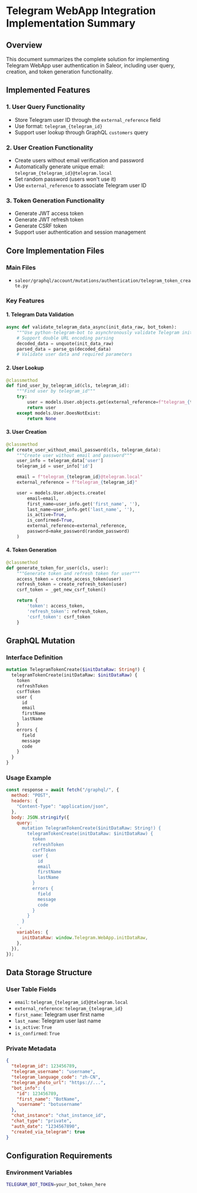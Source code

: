 # Telegram WebApp Integration Implementation Summary

## Overview

This document summarizes the complete solution for implementing Telegram WebApp user authentication in Saleor, including user query, creation, and token generation functionality.

## Implemented Features

### 1. User Query Functionality

- Store Telegram user ID through the `external_reference` field
- Use format: `telegram_{telegram_id}`
- Support user lookup through GraphQL `customers` query

### 2. User Creation Functionality

- Create users without email verification and password
- Automatically generate unique email: `telegram_{telegram_id}@telegram.local`
- Set random password (users won't use it)
- Use `external_reference` to associate Telegram user ID

### 3. Token Generation Functionality

- Generate JWT access token
- Generate JWT refresh token
- Generate CSRF token
- Support user authentication and session management

## Core Implementation Files

### Main Files

- `saleor/graphql/account/mutations/authentication/telegram_token_create.py`

### Key Features

#### 1. Telegram Data Validation

```python
async def validate_telegram_data_async(init_data_raw, bot_token):
    """Use python-telegram-bot to asynchronously validate Telegram initDataRaw data"""
    # Support double URL encoding parsing
    decoded_data = unquote(init_data_raw)
    parsed_data = parse_qs(decoded_data)
    # Validate user data and required parameters
```

#### 2. User Lookup

```python
@classmethod
def find_user_by_telegram_id(cls, telegram_id):
    """Find user by telegram_id"""
    try:
        user = models.User.objects.get(external_reference=f"telegram_{telegram_id}")
        return user
    except models.User.DoesNotExist:
        return None
```

#### 3. User Creation

```python
@classmethod
def create_user_without_email_password(cls, telegram_data):
    """Create user without email and password"""
    user_info = telegram_data['user']
    telegram_id = user_info['id']

    email = f"telegram_{telegram_id}@telegram.local"
    external_reference = f"telegram_{telegram_id}"

    user = models.User.objects.create(
        email=email,
        first_name=user_info.get('first_name', ''),
        last_name=user_info.get('last_name', ''),
        is_active=True,
        is_confirmed=True,
        external_reference=external_reference,
        password=make_password(random_password)
    )
```

#### 4. Token Generation

```python
@classmethod
def generate_token_for_user(cls, user):
    """Generate token and refresh token for user"""
    access_token = create_access_token(user)
    refresh_token = create_refresh_token(user)
    csrf_token = _get_new_csrf_token()

    return {
        'token': access_token,
        'refresh_token': refresh_token,
        'csrf_token': csrf_token
    }
```

## GraphQL Mutation

### Interface Definition

```graphql
mutation TelegramTokenCreate($initDataRaw: String!) {
  telegramTokenCreate(initDataRaw: $initDataRaw) {
    token
    refreshToken
    csrfToken
    user {
      id
      email
      firstName
      lastName
    }
    errors {
      field
      message
      code
    }
  }
}
```

### Usage Example

```javascript
const response = await fetch("/graphql/", {
  method: "POST",
  headers: {
    "Content-Type": "application/json",
  },
  body: JSON.stringify({
    query: `
      mutation TelegramTokenCreate($initDataRaw: String!) {
        telegramTokenCreate(initDataRaw: $initDataRaw) {
          token
          refreshToken
          csrfToken
          user {
            id
            email
            firstName
            lastName
          }
          errors {
            field
            message
            code
          }
        }
      }
    `,
    variables: {
      initDataRaw: window.Telegram.WebApp.initDataRaw,
    },
  }),
});
```

## Data Storage Structure

### User Table Fields

- `email`: `telegram_{telegram_id}@telegram.local`
- `external_reference`: `telegram_{telegram_id}`
- `first_name`: Telegram user first name
- `last_name`: Telegram user last name
- `is_active`: `True`
- `is_confirmed`: `True`

### Private Metadata

```json
{
  "telegram_id": 123456789,
  "telegram_username": "username",
  "telegram_language_code": "zh-CN",
  "telegram_photo_url": "https://...",
  "bot_info": {
    "id": 123456789,
    "first_name": "BotName",
    "username": "botusername"
  },
  "chat_instance": "chat_instance_id",
  "chat_type": "private",
  "auth_date": "1234567890",
  "created_via_telegram": true
}
```

## Configuration Requirements

### Environment Variables

```bash
TELEGRAM_BOT_TOKEN=your_bot_token_here
```
